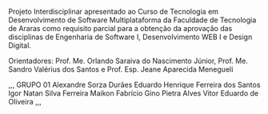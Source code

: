 Projeto Interdisciplinar apresentado ao Curso de Tecnologia em Desenvolvimento de Software Multiplataforma da Faculdade de Tecnologia de Araras como requisito parcial para a obtenção da aprovação das disciplinas de Engenharia de Software I, Desenvolvimento WEB I e Design Digital.

Orientadores: Prof. Me. Orlando Saraiva do Nascimento Júnior, Prof. Me. Sandro Valérius dos Santos e Prof. Esp. Jeane Aparecida Menegueli

,,,
GRUPO 01 
Alexandre Sorza Durães
Eduardo Henrique Ferreira dos Santos
Igor Natan Silva Ferreira
Maikon Fabrício Gino
Pietra Alves
Vitor Eduardo de Oliveira
,,,
